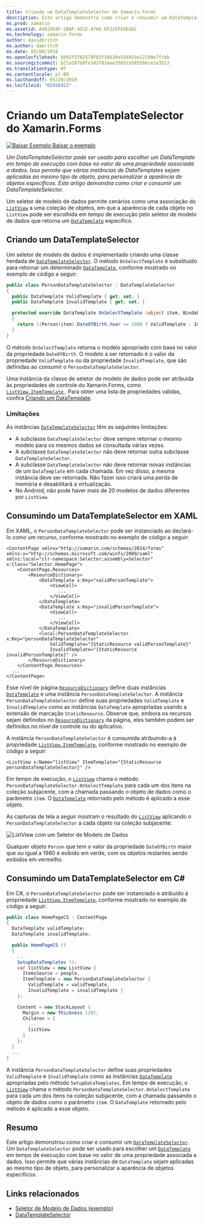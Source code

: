 ```yaml
---
title: Criando um DataTemplateSelector do Xamarin.Forms
description: Este artigo demonstra como criar e consumir um DataTemplateSelector, que pode ser usado para escolher um DataTemplate em tempo de execução com base no valor de uma propriedade associada a dados.
ms.prod: xamarin
ms.assetid: A4629E8F-2BAF-45CE-A76E-DF225FE8D26C
ms.technology: xamarin-forms
author: davidbritch
ms.author: dabritch
ms.date: 03/08/2016
ms.openlocfilehash: bb65f5702579f83f56b30e556859a122d0e7fcbb
ms.sourcegitcommit: b23a107b0fe3d2f814ae35b52a5855b6ce2a3513
ms.translationtype: HT
ms.contentlocale: pt-BR
ms.lasthandoff: 05/20/2019
ms.locfileid: "65926922"
---
```

# <a name="creating-a-xamarinforms-datatemplateselector"></a>Criando um DataTemplateSelector do Xamarin.Forms

[![Baixar Exemplo](~/media/shared/download.png) Baixar o exemplo](https://developer.xamarin.com/samples/xamarin-forms/Templates/DataTemplateSelector/)

_Um DataTemplateSelector pode ser usado para escolher um DataTemplate em tempo de execução com base no valor de uma propriedade associada a dados. Isso permite que várias instâncias de DataTemplates sejam aplicadas ao mesmo tipo de objeto, para personalizar a aparência de objetos específicos. Este artigo demonstra como criar e consumir um DataTemplateSelector._

Um seletor de modelo de dados permite cenários como uma associação do [`ListView`](xref:Xamarin.Forms.ListView) a uma coleção de objetos, em que a aparência de cada objeto no `ListView` pode ser escolhida em tempo de execução pelo seletor de modelo de dados que retorna um [`DataTemplate`](xref:Xamarin.Forms.DataTemplate) específico.

## <a name="creating-a-datatemplateselector"></a>Criando um DataTemplateSelector

Um seletor de modelo de dados é implementado criando uma classe herdada de [`DataTemplateSelector`](xref:Xamarin.Forms.DataTemplateSelector). O método `OnSelectTemplate` é substituído para retornar um determinado [`DataTemplate`](xref:Xamarin.Forms.DataTemplate), conforme mostrado no exemplo de código a seguir:

```csharp
public class PersonDataTemplateSelector : DataTemplateSelector
{
  public DataTemplate ValidTemplate { get; set; }
  public DataTemplate InvalidTemplate { get; set; }

  protected override DataTemplate OnSelectTemplate (object item, BindableObject container)
  {
    return ((Person)item).DateOfBirth.Year >= 1980 ? ValidTemplate : InvalidTemplate;
  }
}
```

O método `OnSelectTemplate` retorna o modelo apropriado com base no valor da propriedade `DateOfBirth`. O modelo a ser retornado é o valor da propriedade `ValidTemplate` ou da propriedade `InvalidTemplate`, que são definidas ao consumir o `PersonDataTemplateSelector`.

Uma instância da classe de seletor de modelo de dados pode ser atribuída às propriedades de controle do Xamarin.Forms, como [ `ListView.ItemTemplate` ](xref:Xamarin.Forms.ItemsView`1). Para obter uma lista de propriedades válidas, confira [Criando um DataTemplate](~/xamarin-forms/app-fundamentals/templates/data-templates/creating.md).

### <a name="limitations"></a>Limitações

As instâncias [`DataTemplateSelector`](xref:Xamarin.Forms.DataTemplateSelector) têm as seguintes limitações:

- A subclasse `DataTemplateSelector` deve sempre retornar o mesmo modelo para os mesmos dados se consultada várias vezes.
- A subclasse `DataTemplateSelector` não deve retornar outra subclasse `DataTemplateSelector`.
- A subclasse `DataTemplateSelector` não deve retornar novas instâncias de um `DataTemplate` em cada chamada. Em vez disso, a mesma instância deve ser retornada. Não fazer isso criará uma perda de memória e desabilitará a virtualização.
- No Android, não pode haver mais de 20 modelos de dados diferentes por `ListView`.

## <a name="consuming-a-datatemplateselector-in-xaml"></a>Consumindo um DataTemplateSelector em XAML

Em XAML, o `PersonDataTemplateSelector` pode ser instanciado ao declará-lo como um recurso, conforme mostrado no exemplo de código a seguir:

```xaml
<ContentPage xmlns="http://xamarin.com/schemas/2014/forms" xmlns:x="http://schemas.microsoft.com/winfx/2009/xaml" xmlns:local="clr-namespace:Selector;assembly=Selector" x:Class="Selector.HomePage">
    <ContentPage.Resources>
        <ResourceDictionary>
            <DataTemplate x:Key="validPersonTemplate">
                <ViewCell>
                   ...
                </ViewCell>
            </DataTemplate>
            <DataTemplate x:Key="invalidPersonTemplate">
                <ViewCell>
                   ...
                </ViewCell>
            </DataTemplate>
            <local:PersonDataTemplateSelector x:Key="personDataTemplateSelector"
                ValidTemplate="{StaticResource validPersonTemplate}"
                InvalidTemplate="{StaticResource invalidPersonTemplate}" />
        </ResourceDictionary>
    </ContentPage.Resources>
  ...
</ContentPage>
```

Esse nível de página [`ResourceDictionary`](xref:Xamarin.Forms.ResourceDictionary) define duas instâncias [`DataTemplate`](xref:Xamarin.Forms.DataTemplate) e uma instância `PersonDataTemplateSelector`. A instância `PersonDataTemplateSelector` define suas propriedades `ValidTemplate` e `InvalidTemplate` como as instâncias `DataTemplate` apropriadas usando a extensão de marcação `StaticResource`. Observe que, embora os recursos sejam definidos no [`ResourceDictionary`](xref:Xamarin.Forms.ResourceDictionary) da página, eles também podem ser definidos no nível de controle ou do aplicativo.

A instância `PersonDataTemplateSelector` é consumida atribuindo-a à propriedade [`ListView.ItemTemplate`](xref:Xamarin.Forms.ItemsView`1), conforme mostrado no exemplo de código a seguir:

```xaml
<ListView x:Name="listView" ItemTemplate="{StaticResource personDataTemplateSelector}" />
```

Em tempo de execução, o [`ListView`](xref:Xamarin.Forms.ListView) chama o método `PersonDataTemplateSelector.OnSelectTemplate` para cada um dos itens na coleção subjacente, com a chamada passando o objeto de dados como o parâmetro `item`. O [`DataTemplate`](xref:Xamarin.Forms.DataTemplate) retornado pelo método é aplicado a esse objeto.

As capturas de tela a seguir mostram o resultado do [`ListView`](xref:Xamarin.Forms.ListView) aplicando o `PersonDataTemplateSelector` a cada objeto na coleção subjacente:

![](selector-images/data-template-selector.png "ListView com um Seletor de Modelo de Dados")

Qualquer objeto `Person` que tem o valor da propriedade `DateOfBirth` maior que ou igual a 1980 é exibido em verde, com os objetos restantes sendo exibidos em vermelho.

## <a name="consuming-a-datatemplateselector-in-cnum"></a>Consumindo um DataTemplateSelector em C&num;

Em C#, o `PersonDataTemplateSelector` pode ser instanciado e atribuído à propriedade [`ListView.ItemTemplate`](xref:Xamarin.Forms.ItemsView`1), conforme mostrado no exemplo de código a seguir:

```csharp
public class HomePageCS : ContentPage
{
  DataTemplate validTemplate;
  DataTemplate invalidTemplate;

  public HomePageCS ()
  {
    ...
    SetupDataTemplates ();
    var listView = new ListView {
      ItemsSource = people,
      ItemTemplate = new PersonDataTemplateSelector {
        ValidTemplate = validTemplate,
        InvalidTemplate = invalidTemplate }
    };

    Content = new StackLayout {
      Margin = new Thickness (20),
      Children = {
        ...
        listView
      }
    };
  }
  ...  
}
```

A instância `PersonDataTemplateSelector` define suas propriedades `ValidTemplate` e `InvalidTemplate` como as instâncias [`DataTemplate`](xref:Xamarin.Forms.DataTemplate) apropriadas pelo método `SetupDataTemplates`. Em tempo de execução, o [`ListView`](xref:Xamarin.Forms.ListView) chama o método `PersonDataTemplateSelector.OnSelectTemplate` para cada um dos itens na coleção subjacente, com a chamada passando o objeto de dados como o parâmetro `item`. O `DataTemplate` retornado pelo método é aplicado a esse objeto.

## <a name="summary"></a>Resumo

Este artigo demonstrou como criar e consumir um [`DataTemplateSelector`](xref:Xamarin.Forms.DataTemplateSelector). Um `DataTemplateSelector` pode ser usado para escolher um [`DataTemplate`](xref:Xamarin.Forms.DataTemplate) em tempo de execução com base no valor de uma propriedade associada a dados. Isso permite que várias instâncias de `DataTemplate` sejam aplicadas ao mesmo tipo de objeto, para personalizar a aparência de objetos específicos.


## <a name="related-links"></a>Links relacionados

- [Seletor de Modelo de Dados (exemplo)](https://developer.xamarin.com/samples/xamarin-forms/Templates/DataTemplateSelector/)
- [DataTemplateSelector](xref:Xamarin.Forms.DataTemplateSelector)
